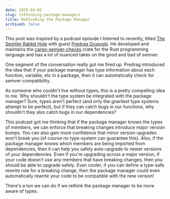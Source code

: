 ```yaml
---
date: 2025-04-02
slug: rethinking-package-managers
title: Rethinking the Package Manager
archived: false
---
```


This post was inspired by a podcast episode I listened to recently, titled <a href="https://podcasts.apple.com/us/podcast/the-semver-rabbit-hole-with-predrag-gruevski/id1602572955?i=1000627543462" target="_blank">The SemVer Rabbit Hole</a> with guest <a href="https://predr.ag" target="_blank">Predrag Gruevski</a>. He developed and maintains the <a href="https://github.com/obi1kenobi/cargo-semver-checks" target="_blank">cargo-semver-checks</a> crate for the Rust programming language and has a lot of nuanced takes on the good and bad of semver.

One segment of the conversation really got me fired up. Predrag introduced the idea that if your package manager has type information about each function, variable, etc in a package, then it can automatically check for semver-compatibility.

As someone who couldn't live without types, this is a pretty compelling idea to me. Why shouldn't the type system be integrated with the package manager? Sure, types aren't perfect (and only the gnarliest type systems attempt to be perfect), but if they can catch bugs in our functions, why shouldn't they also catch bugs in our dependencies?

This podcast got me thinking that if the package manager knows the types of members, we can enforce that breaking changes introduce major version bumps. You can also gain more confidence that minor version upgrades won't break you (of course no type-system can guarantee this). Also, if the package manager knows which members are being imported from dependencies, then it can help you safely auto-upgrade to newer versions of your dependencies. Even if you're upgrading across a major version, if your code doesn't use any members that have breaking changes, then you should be able to upgrade safely. Even cooler, if you can define a type-safe rewrite rule for a breaking change, then the package manager could even automatically rewrite your code to be compatible with the new version!

There's a ton we can do if we rethink the package manager to be more aware of types.

